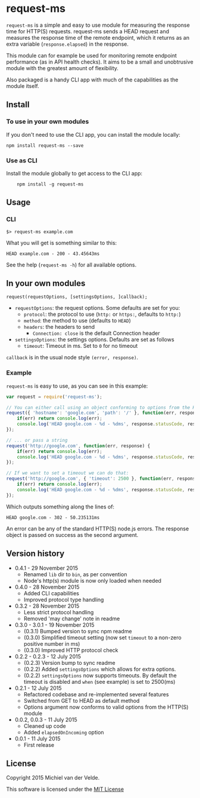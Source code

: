 # request-ms

`request-ms` is a simple and easy to use module for measuring the response time for HTTP(S) requests. request-ms sends a HEAD request and measures the response time of the remote endpoint, which it returns as an extra variable (`response.elapsed`) in the response.

This module can for example be used for monitoring remote endpoint performance (as in API health checks). It aims to be a small and unobtrusive module with the greatest amount of flexibility.

Also packaged is a handy CLI app with much of the capabilities as the module itself.

## Install

### To use in your own modules

If you don't need to use the CLI app, you can install the module locally:

    npm install request-ms --save

### Use as CLI

Install the module globally to get access to the CLI app:

		npm install -g request-ms

## Usage

### CLI

    $> request-ms example.com

What you will get is something similar to this:

    HEAD example.com - 200 - 43.45643ms

See the help (`request-ms -h`) for all available options.

## In your own modules

    request(requestOptions, [settingsOptions, ]callback);

* `requestOptions`: the request options. Some defaults are set for you:
  * `protocol`: the protocol to use (`http:` or `https:`, defaults to `http:`)
  * `method`: the method to use (defaults to `HEAD`)
  * `headers`: the headers to send
    * `Connection: close` is the default Connection header
* `settingsOptions`: the settings options. Defaults are set as follows
  * `timeout`: Timeout in ms. Set to `0` for no timeout

`callback` is in the usual node style `(error, response)`.

### Example

`request-ms` is easy to use, as you can see in this example:

```js
var request = require('request-ms');

// You can either call using an object conforming to options from the HTTP(S) module...
request({ 'hostname': 'google.com', 'path': '/' }, function(err, response) {
    if(err) return console.log(err);
    console.log('HEAD google.com - %d - %dms', response.statusCode, response.elapsed);
});

// ... or pass a string
request('http://google.com', function(err, response) {
    if(err) return console.log(err);
    console.log('HEAD google.com - %d - %dms', response.statusCode, response.elapsed);
});

// If we want to set a timeout we can do that:
request('http://google.com', { 'timeout': 2500 }, function(err, response) {
    if(err) return console.log(err);
    console.log('HEAD google.com - %d - %dms', response.statusCode, response.elapsed);
});
```
Which outputs something along the lines of:

    HEAD google.com - 302 - 50.235131ms

An error can be any of the standard HTTP(S) node.js errors. The response object is passed on success as the second argument.

## Version history

* 0.4.1 - 29 November 2015
  * Renamed `lib` dir to `bin`, as per convention
  * Node's http(s) module is now only loaded when needed
* 0.4.0 - 28 November 2015
  * Added CLI capabilities
  * Improved protocol type handling
* 0.3.2 - 28 November 2015
  * Less strict protocol handling
  * Removed 'may change' note in readme
* 0.3.0 - 3.0.1 - 19 November 2015
  * (0.3.1) Bumped version to sync npm readme
  * (0.3.0) Simplified timeout setting (now set `timeout` to a non-zero positive number in ms)
  * (0.3.0) Improved HTTP protocol check
* 0.2.2 - 0.2.3 - 12 July 2015
  * (0.2.3) Version bump to sync readme
  * (0.2.2) Added `settingsOptions` which allows for extra options.
  * (0.2.2) `settingsOptions` now supports timeouts. By default the timeout is disabled and `when` (see example) is set to 2500(ms)
* 0.2.1 - 12 July 2015
  * Refactored codebase and re-implemented several features
  * Switched from GET to HEAD as default method
  * Options argument now conforms to valid options from the HTTP(S) module
* 0.0.2, 0.0.3 - 11 July 2015
  * Cleaned up code
  * Added `elapsedOnIncoming` option
* 0.0.1 - 11 July 2015
  * First release

## License

Copyright 2015 Michiel van der Velde.

This software is licensed under the [MIT License](LICENSE)
